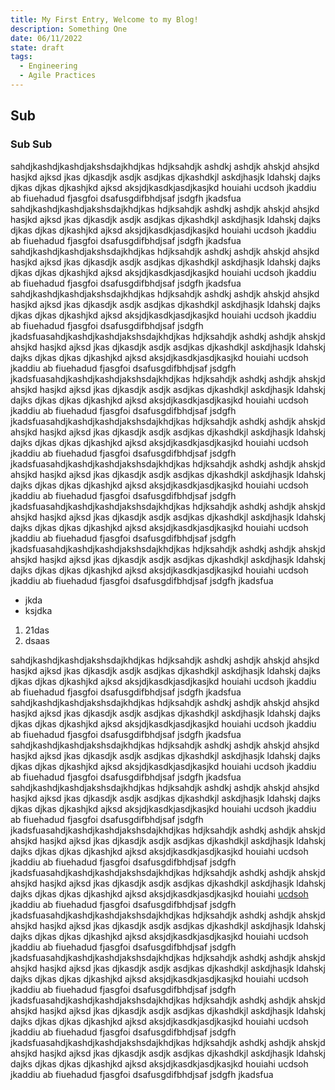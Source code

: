 ```yaml
---
title: My First Entry, Welcome to my Blog!
description: Something One
date: 06/11/2022
state: draft
tags:
  - Engineering
  - Agile Practices
---
```


## Sub
### Sub Sub

sahdjkashdjkashdjakshsdajkhdjkas hdjksahdjk ashdkj ashdjk ahskjd ahsjkd hasjkd ajksd jkas djkasdjk asdjk asdjkas
djkashdkjl askdjhasjk ldahskj dajks djkas djkas djkashjkd ajksd aksjdjkasdkjasdjkasjkd houiahi ucdsoh jkaddiu ab
fiuehadud fjasgfoi dsafusgdifbhdjsaf jsdgfh jkadsfua sahdjkashdjkashdjakshsdajkhdjkas hdjksahdjk ashdkj ashdjk ahskjd
ahsjkd hasjkd ajksd jkas djkasdjk asdjk asdjkas djkashdkjl askdjhasjk ldahskj dajks djkas djkas djkashjkd ajksd
aksjdjkasdkjasdjkasjkd houiahi ucdsoh jkaddiu ab fiuehadud fjasgfoi dsafusgdifbhdjsaf jsdgfh jkadsfua
sahdjkashdjkashdjakshsdajkhdjkas hdjksahdjk ashdkj ashdjk ahskjd ahsjkd hasjkd ajksd jkas djkasdjk asdjk asdjkas
djkashdkjl askdjhasjk ldahskj dajks djkas djkas djkashjkd ajksd aksjdjkasdkjasdjkasjkd houiahi ucdsoh jkaddiu ab
fiuehadud fjasgfoi dsafusgdifbhdjsaf jsdgfh jkadsfua sahdjkashdjkashdjakshsdajkhdjkas hdjksahdjk ashdkj ashdjk ahskjd
ahsjkd hasjkd ajksd jkas djkasdjk asdjk asdjkas djkashdkjl askdjhasjk ldahskj dajks djkas djkas djkashjkd ajksd
aksjdjkasdkjasdjkasjkd houiahi ucdsoh jkaddiu ab fiuehadud fjasgfoi dsafusgdifbhdjsaf jsdgfh
jkadsfuasahdjkashdjkashdjakshsdajkhdjkas hdjksahdjk ashdkj ashdjk ahskjd ahsjkd hasjkd ajksd jkas djkasdjk asdjk asdjkas
djkashdkjl askdjhasjk ldahskj dajks djkas djkas djkashjkd ajksd aksjdjkasdkjasdjkasjkd houiahi ucdsoh jkaddiu ab
fiuehadud fjasgfoi dsafusgdifbhdjsaf jsdgfh jkadsfuasahdjkashdjkashdjakshsdajkhdjkas hdjksahdjk ashdkj ashdjk ahskjd
ahsjkd hasjkd ajksd jkas djkasdjk asdjk asdjkas djkashdkjl askdjhasjk ldahskj dajks djkas djkas djkashjkd ajksd
aksjdjkasdkjasdjkasjkd houiahi ucdsoh jkaddiu ab fiuehadud fjasgfoi dsafusgdifbhdjsaf jsdgfh
jkadsfuasahdjkashdjkashdjakshsdajkhdjkas hdjksahdjk ashdkj ashdjk ahskjd ahsjkd hasjkd ajksd jkas djkasdjk asdjk asdjkas
djkashdkjl askdjhasjk ldahskj dajks djkas djkas djkashjkd ajksd aksjdjkasdkjasdjkasjkd houiahi ucdsoh jkaddiu ab
fiuehadud fjasgfoi dsafusgdifbhdjsaf jsdgfh jkadsfuasahdjkashdjkashdjakshsdajkhdjkas hdjksahdjk ashdkj ashdjk ahskjd
ahsjkd hasjkd ajksd jkas djkasdjk asdjk asdjkas djkashdkjl askdjhasjk ldahskj dajks djkas djkas djkashjkd ajksd
aksjdjkasdkjasdjkasjkd houiahi ucdsoh jkaddiu ab fiuehadud fjasgfoi dsafusgdifbhdjsaf jsdgfh
jkadsfuasahdjkashdjkashdjakshsdajkhdjkas hdjksahdjk ashdkj ashdjk ahskjd ahsjkd hasjkd ajksd jkas djkasdjk asdjk asdjkas
djkashdkjl askdjhasjk ldahskj dajks djkas djkas djkashjkd ajksd aksjdjkasdkjasdjkasjkd houiahi ucdsoh jkaddiu ab
fiuehadud fjasgfoi dsafusgdifbhdjsaf jsdgfh jkadsfuasahdjkashdjkashdjakshsdajkhdjkas hdjksahdjk ashdkj ashdjk ahskjd
ahsjkd hasjkd ajksd jkas djkasdjk asdjk asdjkas djkashdkjl askdjhasjk ldahskj dajks djkas djkas djkashjkd ajksd
aksjdjkasdkjasdjkasjkd houiahi ucdsoh jkaddiu ab fiuehadud fjasgfoi dsafusgdifbhdjsaf jsdgfh jkadsfua

- jkda
- ksjdka

1. 21das
2. dsaas

sahdjkashdjkashdjakshsdajkhdjkas hdjksahdjk ashdkj ashdjk ahskjd ahsjkd hasjkd ajksd jkas djkasdjk asdjk asdjkas
djkashdkjl askdjhasjk ldahskj dajks djkas djkas djkashjkd ajksd aksjdjkasdkjasdjkasjkd houiahi ucdsoh jkaddiu ab
fiuehadud fjasgfoi dsafusgdifbhdjsaf jsdgfh jkadsfua sahdjkashdjkashdjakshsdajkhdjkas hdjksahdjk ashdkj ashdjk ahskjd
ahsjkd hasjkd ajksd jkas djkasdjk asdjk asdjkas djkashdkjl askdjhasjk ldahskj dajks djkas djkas djkashjkd ajksd
aksjdjkasdkjasdjkasjkd houiahi ucdsoh jkaddiu ab fiuehadud fjasgfoi dsafusgdifbhdjsaf jsdgfh jkadsfua
sahdjkashdjkashdjakshsdajkhdjkas hdjksahdjk ashdkj ashdjk ahskjd ahsjkd hasjkd ajksd jkas djkasdjk asdjk asdjkas
djkashdkjl askdjhasjk ldahskj dajks djkas djkas djkashjkd ajksd aksjdjkasdkjasdjkasjkd houiahi ucdsoh jkaddiu ab
fiuehadud fjasgfoi dsafusgdifbhdjsaf jsdgfh jkadsfua sahdjkashdjkashdjakshsdajkhdjkas hdjksahdjk ashdkj ashdjk ahskjd
ahsjkd hasjkd ajksd jkas djkasdjk asdjk asdjkas djkashdkjl askdjhasjk ldahskj dajks djkas djkas djkashjkd ajksd
aksjdjkasdkjasdjkasjkd houiahi ucdsoh jkaddiu ab fiuehadud fjasgfoi dsafusgdifbhdjsaf jsdgfh
jkadsfuasahdjkashdjkashdjakshsdajkhdjkas hdjksahdjk ashdkj ashdjk ahskjd ahsjkd hasjkd ajksd jkas djkasdjk asdjk asdjkas
djkashdkjl askdjhasjk ldahskj dajks djkas djkas djkashjkd ajksd aksjdjkasdkjasdjkasjkd houiahi ucdsoh jkaddiu ab
fiuehadud fjasgfoi dsafusgdifbhdjsaf jsdgfh jkadsfuasahdjkashdjkashdjakshsdajkhdjkas hdjksahdjk ashdkj ashdjk ahskjd
ahsjkd hasjkd ajksd jkas djkasdjk asdjk asdjkas djkashdkjl askdjhasjk ldahskj dajks djkas djkas djkashjkd ajksd
aksjdjkasdkjasdjkasjkd houiahi [ucdsoh](https://google.com) jkaddiu ab fiuehadud fjasgfoi dsafusgdifbhdjsaf jsdgfh
jkadsfuasahdjkashdjkashdjakshsdajkhdjkas hdjksahdjk ashdkj ashdjk ahskjd ahsjkd hasjkd ajksd jkas djkasdjk asdjk asdjkas
djkashdkjl askdjhasjk ldahskj dajks djkas djkas djkashjkd ajksd aksjdjkasdkjasdjkasjkd houiahi ucdsoh jkaddiu ab
fiuehadud fjasgfoi dsafusgdifbhdjsaf jsdgfh jkadsfuasahdjkashdjkashdjakshsdajkhdjkas hdjksahdjk ashdkj ashdjk ahskjd
ahsjkd hasjkd ajksd jkas djkasdjk asdjk asdjkas djkashdkjl askdjhasjk ldahskj dajks djkas djkas djkashjkd ajksd
aksjdjkasdkjasdjkasjkd houiahi ucdsoh jkaddiu ab fiuehadud fjasgfoi dsafusgdifbhdjsaf jsdgfh
jkadsfuasahdjkashdjkashdjakshsdajkhdjkas hdjksahdjk ashdkj ashdjk ahskjd ahsjkd hasjkd ajksd jkas djkasdjk asdjk asdjkas
djkashdkjl askdjhasjk ldahskj dajks djkas djkas djkashjkd ajksd aksjdjkasdkjasdjkasjkd houiahi ucdsoh jkaddiu ab
fiuehadud fjasgfoi dsafusgdifbhdjsaf jsdgfh jkadsfuasahdjkashdjkashdjakshsdajkhdjkas hdjksahdjk ashdkj ashdjk ahskjd
ahsjkd hasjkd ajksd jkas djkasdjk asdjk asdjkas djkashdkjl askdjhasjk ldahskj dajks djkas djkas djkashjkd ajksd
aksjdjkasdkjasdjkasjkd houiahi ucdsoh jkaddiu ab fiuehadud fjasgfoi dsafusgdifbhdjsaf jsdgfh jkadsfua
